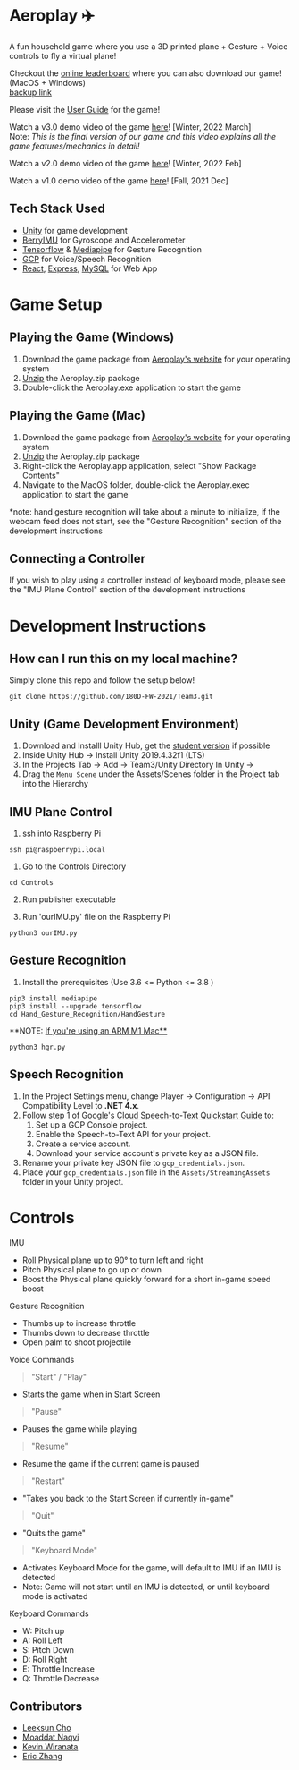 # Aeroplay :airplane:
A fun household game where you use a 3D printed plane + Gesture + Voice controls to fly a virtual plane!

Checkout the [online leaderboard](https://www.aeroplay.online/) where you can also download our game! (MacOS + Windows) <br>
[backup link](https://aeroplay.netlify.app/)

Please visit the [User Guide](https://docs.google.com/document/d/1YpPP1kQf3QHHyk7c0A6Lcdp2TIKk9Tfp9LNCFGn9VaA/edit?usp=sharing) for the game! 

Watch a v3.0 demo video of the game [here](https://youtu.be/Z3bomdumWlk)! [Winter, 2022 March] <br> Note: *This is the final version of our game and this video explains all the game features/mechanics in detail!*<br>

Watch a v2.0 demo video of the game [here](https://www.youtube.com/watch?v=2cv6WaeUb7c)! [Winter, 2022 Feb] <br>

Watch a v1.0 demo video of the game [here](https://www.youtube.com/watch?v=9XCapfStW8s)! [Fall, 2021 Dec]


## Tech Stack Used
- [Unity](https://unity.com/products/unity-student) for game development
- [BerryIMU](https://ozzmaker.com/product/berryimu-accelerometer-gyroscope-magnetometer-barometricaltitude-sensor/) for Gyroscope and Accelerometer
- [Tensorflow](https://github.com/tensorflow/tensorflow) & [Mediapipe](https://github.com/google/mediapipe) for Gesture Recognition
- [GCP](https://cloud.google.com/speech-to-text) for Voice/Speech Recognition
- [React](https://reactjs.org/), [Express](https://expressjs.com/), [MySQL](https://www.mysql.com/) for Web App

# Game Setup
## Playing the Game (Windows)
1. Download the game package from [Aeroplay's website](https://www.aeroplay.online/) for your operating system
2. [Unzip](https://www.hostinger.com/tutorials/how-to-unzip-files) the Aeroplay.zip package
3. Double-click the Aeroplay.exe application to start the game

## Playing the Game (Mac)
1. Download the game package from [Aeroplay's website](https://www.aeroplay.online/) for your operating system
2. [Unzip](https://www.hostinger.com/tutorials/how-to-unzip-files) the Aeroplay.zip package
3. Right-click the Aeroplay.app application, select "Show Package Contents"
4. Navigate to the MacOS folder, double-click the Aeroplay.exec application to start the game

*note: hand gesture recognition will take about a minute to initialize, if the webcam feed does not start, see the "Gesture Recognition" section of the development instructions

## Connecting a Controller
If you wish to play using a controller instead of keyboard mode, please see the "IMU Plane Control" section of the development instructions


# Development Instructions
## How can I run this on my local machine? 
Simply clone this repo and follow the setup below!
``` 
git clone https://github.com/180D-FW-2021/Team3.git 
```

## Unity (Game Development Environment)

1. Download and Installl Unity Hub, get the [student version]((https://unity.com/products/unity-student)) if possible
2. Inside Unity Hub -> Install Unity 2019.4.32f1 (LTS)
3. In the Projects Tab -> Add -> Team3/Unity Directory
In Unity -> 
4. Drag the `Menu Scene` under the Assets/Scenes folder in the Project tab into the Hierarchy

## IMU Plane Control
1. ssh into Raspberry Pi
```
ssh pi@raspberrypi.local
```

1. Go to the Controls Directory
```
cd Controls
```
2. Run publisher executable

3. Run 'ourIMU.py' file on the Raspberry Pi
```
python3 ourIMU.py
```

## Gesture Recognition
1. Install the prerequisites (Use 3.6 <= Python <= 3.8 )
```
pip3 install mediapipe 
pip3 install --upgrade tensorflow    
cd Hand_Gesture_Recognition/HandGesture 
```
**NOTE: [If you're using an ARM M1 Mac**](https://gist.github.com/kevinwiranata/864682f6c1f195dbbc956b5497f178ff)
```
python3 hgr.py 
```


## Speech Recognition
1. In the Project Settings menu, change Player -> Configuration -> API Compatibility Level to **.NET 4.x**. 
2. Follow step 1 of Google's [Cloud Speech-to-Text Quickstart Guide](https://cloud.google.com/speech-to-text/docs/quickstart-client-libraries#before-you-begin) to:
    1. Set up a GCP Console project.
    2. Enable the Speech-to-Text API for your project.
    3. Create a service account.
    4. Download your service account's private key as a JSON file.
3. Rename your private key JSON file to `gcp_credentials.json`.
4. Place your `gcp_credentials.json` file in the `Assets/StreamingAssets` folder in your Unity project.


# Controls
IMU
- Roll Physical plane up to 90° to turn left and right
- Pitch Physical plane to go up or down
- Boost the Physical plane quickly forward for a short in-game speed boost

Gesture Recognition
- Thumbs up to increase throttle
- Thumbs down to decrease throttle
- Open palm to shoot projectile

Voice Commands
> "Start" / "Play"
- Starts the game when in Start Screen

> "Pause"
- Pauses the game while playing

> "Resume"
- Resume the game if the current game is paused

> "Restart"
- "Takes you back to the Start Screen if currently in-game"

> "Quit"
- "Quits the game"

> "Keyboard Mode"
- Activates Keyboard Mode for the game, will default to IMU if an IMU is detected
- Note: Game will not start until an IMU is detected, or until keyboard mode is activated


Keyboard Commands
- W: Pitch up
- A: Roll Left
- S: Pitch Down
- D: Roll Right 
- E: Throttle Increase
- Q: Throttle Decrease

## Contributors
- [Leeksun Cho](https://github.com/lcho0320)
- [Moaddat Naqvi](https://github.com/mznaqvi)
- [Kevin Wiranata](https://github.com/kevinwiranata)
- [Eric Zhang](https://github.com/Ericzklm)
